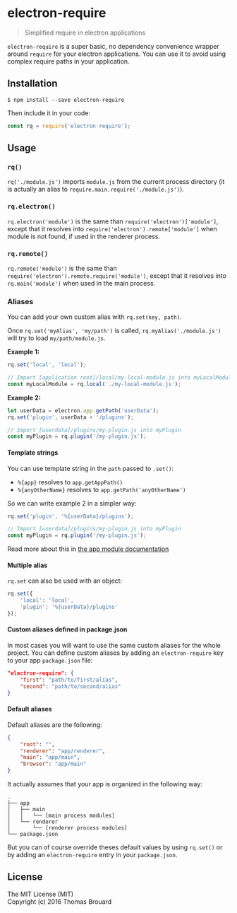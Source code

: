 # electron-require

> Simplified require in electron applications

`electron-require` is a super basic, no dependency convenience wrapper around `require` for your electron applications. You can use it to avoid using complex require paths in your application.

## Installation

`$ npm install --save electron-require`

Then include it in your code:

```javascript
const rq = require('electron-require');
```

## Usage

### `rq()`

`rq('./module.js')` imports `module.js` from the current process directory (it is actually an alias to `require.main.require('./module.js')`).

### `rq.electron()`

`rq.electron('module')` is the same than `require('electron')['module']`, except that it resolves into `require('electron').remote['module']` when module is not found, if used in the renderer process.

### `rq.remote()`

`rq.remote('module')` is the same than `require('electron').remote.require('module')`, except that it resolves into `rq.main('module')` when used in the main process.

### Aliases

You can add your own custom alias with `rq.set(key, path)`.

Once `rq.set('myAlias', 'my/path')` is called, `rq.myAlias('./module.js')` will try to load `my/path/module.js`.

**Example 1:**

```javascript
rq.set('local', 'local');

// Import [application root]/local/my-local-module.js into myLocalModule
const myLocalModule = rq.local('./my-local-module.js');
```

**Example 2:**

```javascript
let userData = electron.app.getPath('userData');
rq.set('plugin', userData + '/plugins');

// Import [userdata]/plugins/my-plugin.js into myPlugin
const myPlugin = rq.plugin('/my-plugin.js');
```

#### Template strings

You can use template string in the `path` passed to `.set()`:

* `%{app}` resolves to `app.getAppPath()`
* `%{anyOtherName}` resolves to `app.getPath('anyOtherName')`

So we can write example 2 in a simpler way:

```javascript
rq.set('plugin', '%{userData}/plugins');

// Import [userdata]/plugins/my-plugin.js into myPlugin
const myPlugin = rq.plugin('/my-plugin.js');
```

Read more about this in [the app module documentation](https://github.com/electron/electron/blob/master/docs/api/app.md)

#### Multiple alias

`rq.set` can also be used with an object:

```javascript
rq.set({
	'local': 'local',
    'plugin': '%{userData}/plugins'
});
```

#### Custom aliases defined in package.json

In most cases you will want to use the same custom aliases for the whole project. You can define custom aliases by adding an `electron-require` key to your app `package.json` file:

```json
"electron-require": {
    "first": "path/to/first/alias",
	"second": "path/to/second/alias"
}
```

#### Default aliases

Default aliases are the following:

```json
{
    "root": "",
    "renderer": "app/renderer",
    "main": "app/main",
    "browser": "app/main"
}
```

It actually assumes that your app is organized in the following way:

```
.
├── app
│   ├── main
│   │   └── [main process modules]
│   └── renderer
│       └── [renderer process modules]
└── package.json
```

But you can of course override theses default values by using `rq.set()` or by adding an `electron-require` entry in your `package.json`.

## License

The MIT License (MIT)  
Copyright (c) 2016 Thomas Brouard
